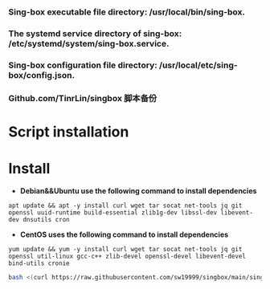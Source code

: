 ### Sing-box executable file directory: /usr/local/bin/sing-box.
### The systemd service directory of sing-box: /etc/systemd/system/sing-box.service.
### Sing-box configuration file directory: /usr/local/etc/sing-box/config.json.
### Github.com/TinrLin/singbox 脚本备份
# **Script installation**

# **Install**
- **Debian&&Ubuntu use the following command to install dependencies**
```
apt update && apt -y install curl wget tar socat net-tools jq git openssl uuid-runtime build-essential zlib1g-dev libssl-dev libevent-dev dnsutils cron
```
- **CentOS uses the following command to install dependencies**
```
yum update && yum -y install curl wget tar socat net-tools jq git openssl util-linux gcc-c++ zlib-devel openssl-devel libevent-devel bind-utils cronie
```
```bash
bash <(curl https://raw.githubusercontent.com/sw19999/singbox/main/singbox.sh)
```
